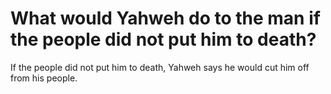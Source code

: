 # What would Yahweh do to the man if the people did not put him to death?

If the people did not put him to death, Yahweh says he would cut him off from his people.
